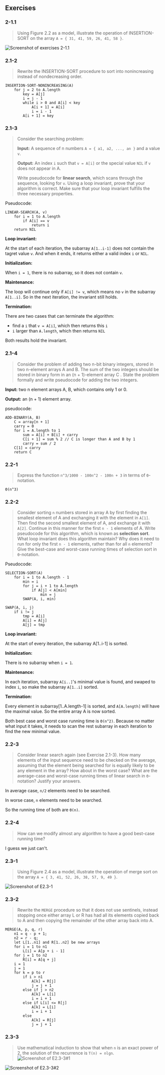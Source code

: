 ## Exercises

### 2-1.1

> Using Figure 2.2 as a model, illustrate the operation of INSERTION-SORT on the array `A = { 31, 41, 59, 26, 41, 58 }`.

![Screenshot of exercises 2-1.1](https://imgur.com/IpLRbre.png)

### 2.1-2

> Rewrite the INSERTION-SORT procedure to sort into nonincreasing instead of nondecreasing order.

```
INSERTION-SORT-NONINCREASING(A)
    for j = 2 to A.length
        key = A[j]
        i = j - 1
        while i > 0 and A[i] < key
            A[i + 1] = A[i]
            i = i - 1
        A[i + 1] = key
```

### 2.1-3

> Consider the searching problem:
>
> **Input:** A sequence of n numbers `A = { a1, a2, ..., an }` and a value `v`.
>
> **Output:** An index `i` such that `v = A[i]` or the special value `NIL` if `v` does not appear in A.
>
> Write pseudocode for **linear search**, which scans through the sequence, looking for `v`. Using a loop invariant, prove that your algorithm is correct. Make sure that your loop invariant fulfills the three necessary properties.

Pseudocode:

```
LINEAR-SEARCH(A, v)
    for i = 1 to A.length
        if A[i] == v
            return i
    return NIL
```

**Loop invariant:**

At the start of each iteration, the subarray `A[1..i-1]` does not contain the tagret value `v`. And when it ends, it returns either a valid index `i` or `NIL`.

**Initialization:**

When `i = 1`, there is no subarray, so it does not contain `v`.

**Maintenance:**

The loop will continue only if `A[i] != v`, which means no `v` in the subarray `A[1..i]`. So in the next iteration, the invariant still holds.

**Termination:**

There are two cases that can terminate the algorithm:

-   find a `i` that `v = A[i]`, which then returns this `i`
-   `i` larger than `A.length`, which then returns `NIL`

Both results hold the invariant.

### 2.1-4

> Consider the problem of adding two n-bit binary integers, stored in two n-element arrays A and B. The sum of the two integers should be stored in binary form in an (n + 1)-element array C . State the problem formally and write pseudocode for adding the two integers.

**Input:** two n element arrays A, B, which contains only 1 or 0.

**Output:** an (n + 1) element array.

pseudocode:

```
ADD-BINARY(A, B)
    C = array[n + 1]
    carry = 0
    for i = A.length to 1
        sum = A[i] + B[i] + carry
        C[i + 1] = sum % 2 // C is longer than A and B by 1
        carry = sum / 2
    C[1] = carry
    return C
```

### 2.2-1

> Express the function `n^3/1000 - 100n^2 - 100n + 3` in terms of `Θ`-notation.

`Θ(n^3)`

### 2.2-2

> Consider sorting `n` numbers stored in array A by first finding the smallest element of A and exchanging it with the element in `A[1]`. Then find the second smallest element of A, and exchange it with `A[2]`. Continue in this manner for the first `n - 1` elements of A. Write pseudocode for this algorithm, which is known as **selection sort**. What loop invariant does this algorithm maintain? Why does it need to run for only the first `n - 1` elements, rather than for all `n` elements? Give the best-case and worst-case running times of selection sort in `Θ`-notation.

Pseudocode:

```
SELECTION-SORT(A)
    for i = 1 to A.length - 1
        min = i
        for j = i + 1 to A.length
            if A[j] < A[min]
                min = j
        SWAP(A, i, min)

SWAP(A, i, j)
    if i != j
        tmp = A[i]
        A[i] = A[j]
        A[j] = tmp
```

**Loop invariant:**

At the start of every iteration, the subarray A[1..i-1] is sorted.

**Initialization:**

There is no subarray when `i = 1`.

**Maintenance:**

In each iteration, subarray `A[i..]`'s minimal value is found, and swaped to index `i`, so make the subarray `A[1..i]` sorted.

**Termination:**

Every element in subarray[1..A.length-1] is sorted, and `A[A.length]` will have the maximal value. So the entire array A is now sorted.

Both best case and worst case running time is `Θ(n^2)`. Because no matter what input it takes, it needs to scan the rest subarray in each iteration to find the new minimal value.

### 2.2-3

> Consider linear search again (see Exercise 2.1-3). How many elements of the input sequence need to be checked on the average, assuming that the element being searched for is equally likely to be any element in the array? How about in the worst case? What are the average-case and worst-case running times of linear search in `Θ`-notation? Justify your answers.

In average case, `n/2` elements need to be searched.

In worse case, `n` elements need to be searched.

So the running time of both are `Θ(n)`.

### 2.2-4

> How can we modify almost any algorithm to have a good best-case running time?

I guess we just can't.

### 2.3-1

> Using Figure 2.4 as a model, illustrate the operation of merge sort on the array `A = { 3, 41, 52, 26, 38, 57, 9, 49 }`.

![Screenshot of E2.3-1](https://imgur.com/hrKncTm.png)

### 2.3-2

> Rewrite the `MERGE` procedure so that it does not use sentinels, instead stopping once either array L or R has had all its elements copied back to A and then copying the remainder of the other array back into A.

```
MERGE(A, p, q, r)
    n1 = q - p + 1;
    n2 = r - q;
    let L[1..n1] and R[1..n2] be new arrays
    for i = 1 to n1
        L[i] = A[p + i - 1]
    for j = 1 to n2
        R[i] = A[q + j]
    i = 1
    j = 1
    for k = p to r
        if i > n1
            A[k] = R[j]
            j = j + 1
        else if j > n2
            A[k] = L[i]
            i = i + 1
        else if L[i] <= R[j]
            A[k] = L[i]
            i = i + 1
        else
            A[k] = R[j]
            j = j + 1
```

### 2.3-3

> Use mathematical induction to show that when `n` is an exact power of 2, the solution of the recurrence is `T(n) = nlgn`.
> ![Screenshot of E2.3-3#1](https://imgur.com/RpluKr3.png)

![Screenshot of E2.3-3#2](https://imgur.com/IwLJl75.png)
